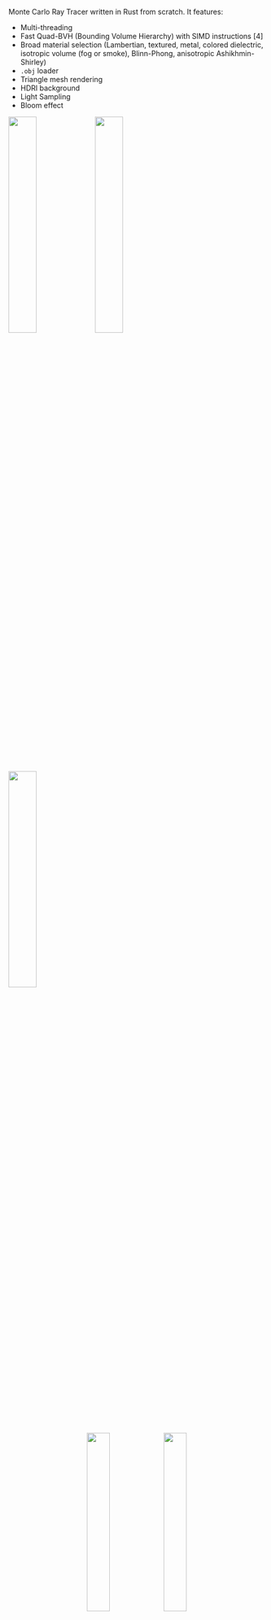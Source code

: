 Monte Carlo Ray Tracer written in Rust from scratch. It features:
* Multi-threading
* Fast Quad-BVH (Bounding Volume Hierarchy) with SIMD instructions [4]
* Broad material selection (Lambertian, textured, metal, colored dielectric, isotropic volume (fog or smoke), Blinn-Phong, anisotropic Ashikhmin-Shirley)
* `.obj` loader
* Triangle mesh rendering
* HDRI background
* Light Sampling
* Bloom effect

<img src="https://github.com/miguelggcc/raytracer/assets/100235899/855d7bf4-f269-4494-b6da-a60e0845e6dfc" width="33%"></img> <img src="https://github.com/miguelggcc/QBVH-Rust-Ray-Tracer/assets/100235899/9e09dd31-07ca-473d-8561-b76780ec9dc4" width="33%"></img> <img src="https://github.com/miguelggcc/raytracer/assets/100235899/6e131e57-a1b1-4f97-bbd3-514eca7e5ccf" width="33%"></img>

<p align="center"><img src="https://github.com/miguelggcc/QBVH-Rust-Ray-Tracer/assets/100235899/dd2103d4-69ad-45e8-ab93-52ba16f8671f" width="30%"></img><img src="https://github.com/miguelggcc/QBVH-Rust-Ray-Tracer/assets/100235899/d33688db-5d79-4f59-970f-366eae57a32c" width="30%"></img></p>

<img src="https://github.com/miguelggcc/raytracer/assets/100235899/2010969b-3841-4551-abd2-a82f95d23ffa" width="49%"></img> <img src="https://github.com/miguelggcc/raytracer/assets/100235899/d63cc9bd-37f3-42f5-a664-60a6089ea59c" width="49%"></img> 

## Bibliography
[1] Shirley, P. (2018-2020). *Ray Tracing in One Weekend Book Series*. GitHub. Retrieved from [https://github.com/RayTracing/raytracing.github.io](https://github.com/RayTracing/raytracing.github.io)

[2] Pharr, M., Jakob, W., & Humphreys, G. (2023). *Physically Based Rendering: From Theory to Implementation* (4th ed.). MIT Press. Retrieved from [https://www.pbrt.org/](https://www.pbrt.org/)

[3] Shirley, P., & Morley, R. K. (2003). *Realistic Ray Tracing* (2nd ed.). A K Peters/CRC Press.

[4] Dammertz, H., Hanika, J., & Keller, A. (2008). *Shallow Bounding Volume Hierarchies for Fast SIMD Ray Tracing of Incoherent Rays*. Computer Graphics Forum.
